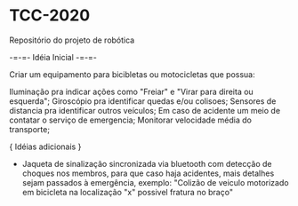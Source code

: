 ﻿# TCC-2020
Repositório do projeto de robótica

 -=-=- Idéia Inicial -=-=-

Criar um equipamento para bicibletas ou motocicletas que possua:


Iluminação pra indicar ações como "Freiar" e "Virar para direita ou esquerda";
Giroscópio pra identificar quedas e/ou colisoes;
Sensores de distancia pra identificar outros veículos;
Em caso de acidente um meio de contatar o serviço de emergencia;
Monitorar velocidade média do transporte;

{ Idéias adicionais }


+ Jaqueta de sinalização sincronizada via bluetooth com detecção de choques nos membros, para que caso haja acidentes,
mais detalhes sejam passados à emergência, exemplo: "Colizão de veiculo motorizado em bicicleta na localização "x" possivel fratura no braço"

